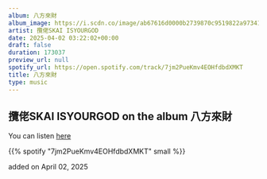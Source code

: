 ```yaml
---
album: 八方來財
album_image: https://i.scdn.co/image/ab67616d0000b2739870c9519822a973411b6594
artist: 攬佬SKAI ISYOURGOD
date: 2025-04-02 03:22:02+00:00
draft: false
duration: 173037
preview_url: null
spotify_url: https://open.spotify.com/track/7jm2PueKmv4EOHfdbdXMKT
title: 八方來財
type: music
---
```



## 攬佬SKAI ISYOURGOD on the album 八方來財

You can listen [here](https://open.spotify.com/track/7jm2PueKmv4EOHfdbdXMKT)

{{% spotify "7jm2PueKmv4EOHfdbdXMKT" small %}}

added on April 02, 2025